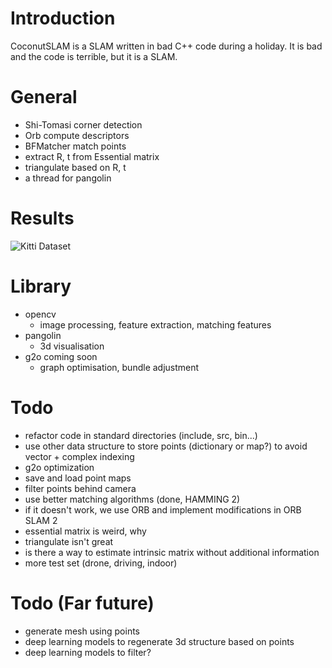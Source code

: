 # Introduction 

CoconutSLAM is a SLAM written in bad C++ code during a holiday. It is bad and the code is terrible, but it is a SLAM. 


# General 
- Shi-Tomasi corner detection
- Orb compute descriptors
- BFMatcher match points 
- extract R, t from Essential matrix
- triangulate based on R, t
- a thread for pangolin

# Results
![Kitti Dataset](videos/CoconutSLAM-2021-08-17_20.41.25.gif)

# Library
- opencv 
  - image processing, feature extraction, matching features
- pangolin 
  - 3d visualisation
- g2o coming soon
  - graph optimisation, bundle adjustment


# Todo 
- refactor code in standard directories (include, src, bin...)
- use other data structure to store points (dictionary or map?) to avoid vector + complex indexing
- g2o optimization
- save and load point maps
- filter points behind camera
- use better matching algorithms (done, HAMMING 2)
- if it doesn't work, we use ORB and implement modifications in ORB SLAM 2
- essential matrix is weird, why
- triangulate isn't great
- is there a way to estimate intrinsic matrix without additional information
- more test set (drone, driving, indoor) 


# Todo (Far future)
- generate mesh using points
- deep learning models to regenerate 3d structure based on points
- deep learning models to filter?

